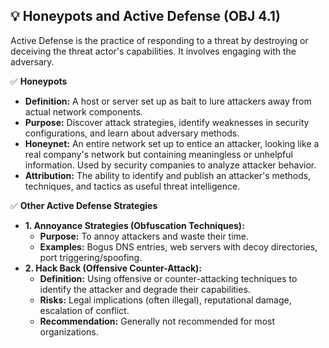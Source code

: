 ## 💡 Honeypots and Active Defense (OBJ 4.1)

Active Defense is the practice of responding to a threat by destroying or deceiving the threat actor's capabilities. It involves engaging with the adversary.

✅ **Honeypots**
- **Definition:** A host or server set up as bait to lure attackers away from actual network components.
- **Purpose:** Discover attack strategies, identify weaknesses in security configurations, and learn about adversary methods.
- **Honeynet:** An entire network set up to entice an attacker, looking like a real company's network but containing meaningless or unhelpful information. Used by security companies to analyze attacker behavior.
- **Attribution:** The ability to identify and publish an attacker's methods, techniques, and tactics as useful threat intelligence.

✅ **Other Active Defense Strategies**
- **1. Annoyance Strategies (Obfuscation Techniques):**
  - **Purpose:** To annoy attackers and waste their time.
  - **Examples:** Bogus DNS entries, web servers with decoy directories, port triggering/spoofing.
- **2. Hack Back (Offensive Counter-Attack):**
  - **Definition:** Using offensive or counter-attacking techniques to identify the attacker and degrade their capabilities.
  - **Risks:** Legal implications (often illegal), reputational damage, escalation of conflict.
  - **Recommendation:** Generally not recommended for most organizations.